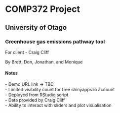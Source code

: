 <h1>COMP372 Project</h1>
<h2>University of Otago</h2>
<h3>Greenhouse gas emissions pathway tool</h3>
For client - Craig Cliff

By Brett, Don, Jonathan, and Monique


<h4>Notes</h4>
- Demo URL link -> TBC<br>
- Limited visibility count for free shinyapps.io account<br>
- Deployed from RStudio script<br>
- Data provided by Craig Cliff<br>
- Ability to interact with sliders and plot visualisation<br>
